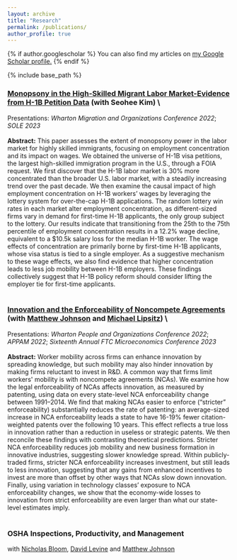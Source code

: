 ```yaml
---
layout: archive
title: "Research"
permalink: /publications/
author_profile: true
---
```


{% if author.googlescholar %}
  You can also find my articles on <u><a href="{{author.googlescholar}}">my Google Scholar profile</a>.</u>
{% endif %}

{% include base_path %}


### [Monopsony in the High-Skilled Migrant Labor Market-Evidence from H-1B Petition Data](https://papers.ssrn.com/sol3/papers.cfm?abstract_id=4010152) (with Seohee Kim) \
Presentations: _Wharton Migration and Organizations Conference 2022_; _SOLE 2023_ \
\
**Abstract:** This paper assesses the extent of monopsony power in the labor market for highly skilled immigrants, focusing on employment concentration and its impact on wages. We obtained the universe of H-1B visa petitions, the largest high-skilled immigration program in the U.S., through a FOIA request. We first discover that the H-1B labor market is 30% more concentrated than the broader U.S. labor market, with a steadily increasing trend over the past decade. We then examine the causal impact of high employment concentration on H-1B workers’ wages by leveraging the lottery system for over-the-cap H-1B applications. The random lottery win rates in each market alter employment concentration, as different-sized firms vary in demand for first-time H-1B applicants, the only group subject to the lottery. Our results indicate that transitioning from the 25th to the 75th percentile of employment concentration results in a 12.2% wage decline, equivalent to a \$10.5k salary loss for the median H-1B worker. The wage effects of concentration are primarily borne by first-time H-1B applicants, whose visa status is tied to a single employer. As a suggestive mechanism to these wage effects, we also find evidence that higher concentration leads to less job mobility between H-1B employers. These findings collectively suggest that H-1B policy reform should consider lifting the employer tie for first-time applicants.\
<br />

### [Innovation and the Enforceability of Noncompete Agreements](https://www.nber.org/papers/w31487) (with [Matthew Johnson](https://sites.google.com/site/mslaterjohnson/) and [Michael Lipsitz](https://sites.google.com/site/malipsitz/)) \
Presentations: _Wharton People and Organizations Conference 2022_; _APPAM 2022_; _Sixteenth Annual FTC Microeconomics Conference 2023_ \
\
**Abstract:** Worker mobility across firms can enhance innovation by spreading knowledge, but such mobility may also hinder innovation by making firms reluctant to invest in R&D. A common way that firms limit workers' mobility is with noncompete agreements (NCAs). We examine how the legal enforceability of NCAs affects innovation, as measured by patenting, using data on every state-level NCA enforceability change between 1991–2014. We find that making NCAs easier to enforce (“stricter” enforceability) substantially reduces the rate of patenting: an average-sized increase in NCA enforceability leads a state to have 16-19% fewer citation-weighted patents over the following 10 years. This effect reflects a true loss in innovation rather than a reduction in useless or strategic patents. We then reconcile these findings with contrasting theoretical predictions. Stricter NCA enforceability reduces job mobility and new business formation in innovative industries, suggesting slower knowledge spread. Within publicly-traded firms, stricter NCA enforceability increases investment, but still leads to less innovation, suggesting that any gains from enhanced incentives to invest are more than offset by other ways that NCAs slow down innovation. Finally, using variation in technology classes’ exposure to NCA enforceability changes, we show that the economy-wide losses to innovation from strict enforceability are even larger than what our state-level estimates imply.\
<br />

### OSHA Inspections, Productivity, and Management
with [Nicholas Bloom](https://nbloom.people.stanford.edu), [David Levine](http://faculty.haas.berkeley.edu/levine/) and [Matthew Johnson](https://sites.google.com/site/mslaterjohnson/)


